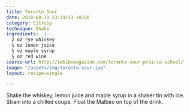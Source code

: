 ```yaml
---
title: Toronto Sour
date: 2018-08-18 23:19:53 +0100
category: Citrusy
technique: Shake
ingredients:  |-
  2 oz rye whiskey
  ¾ oz lemon juice
  ½ oz maple syrup
  ½ oz red wine
source-url: http://imbibemagazine.com/toronto-sour-prairie-school/
image: "/assets/img/toronto-sour.jpg"
layout: recipe-single

---
```

Shake the whiskey, lemon juice and maple syrup in a shaker tin with ice.  
Strain into a chilled coupe. Float the Malbec on top of the drink.

